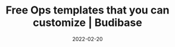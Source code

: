---
date: 2022-02-20
title: "Free Ops templates that you can customize | Budibase"
description: "Browse our collection of Ops templates, customize for free, and self-host on your own infrastructure or let Budibase manage everything for you."
images: ["/small-business-apps/budibase.png"]
draft: "false"
type: templates
layout: list
---